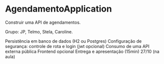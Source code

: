 # AgendamentoApplication
Construir uma API de agendamentos.

Grupo: JP, Telmo, Stela, Caroline.

Persistência em banco de dados (H2 ou Postgres)
Configuração de segurança: controle de rota e login (jwt opcional)
Consumo de uma API externa pública
Frontend opcional
Entrega e apresentação (15min) 27/10 (na aula)
